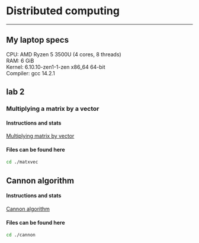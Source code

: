 # Distributed computing

---

## My laptop specs

CPU: AMD Ryzen 5 3500U (4 cores, 8 threads)\
RAM: 6 GiB\
Kernel: 6.10.10-zen1-1-zen x86_64 64-bit\
Compiler: gcc 14.2.1

## lab 2

### Multiplying a matrix by a vector 

#### Instructions and stats
[Multiplying matrix by vector](lab2/matxvec/README.md)

#### Files can be found here
```sh
cd ./matxvec
```

## Cannon algorithm 

#### Instructions and stats
[Cannon algorithm](lab2/cannon/README.md)

#### Files can be found here
```sh
cd ./cannon
```

